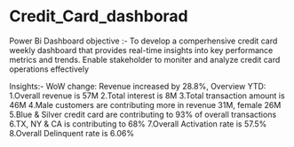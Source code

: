 # Credit_Card_dashborad
Power Bi Dashboard
objective :- To develop a comperhensive credit card weekly dashboard that provides real-time insights into key performance metrics and trends. Enable stakeholder to moniter and analyze credit card operations effectively

Insights:-
WoW change: 
Revenue increased by 28.8%, 
Overview YTD: 
1.Overall revenue is 57M 
2.Total interest is 8M 
3.Total transaction amount is 46M 
4.Male customers are contributing more in revenue 31M, female 26M 
5.Blue & Silver credit card are contributing to 93% of overall transactions 
6.TX, NY & CA is contributing to 68% 
7.Overall Activation rate is 57.5% 
8.Overall Delinquent rate is 6.06%
